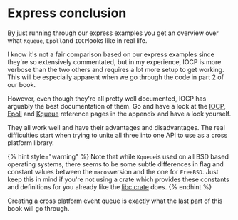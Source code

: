 # Express conclusion

By just running through our express examples you get an overview over what `Kqueue`, `Epoll`and `IOCP`looks like in real life. 

I know it's not a fair comparison based on our express examples since they're so extensively commentated, but in my experience, IOCP is more verbose than the two others and requires a lot more setup to get working. This will be especially apparent when we go through the code in part 2 of our book.

However, even though they're all pretty well documented, IOCP has arguably the best documentation of them. Go and have a look at the [IOCP](appendix-1/iocp.md),  [Epoll](appendix-1/epoll.md) and [Kqueue](appendix-1/kqueue.md) reference pages in the appendix and have a look yourself.

They all work well and have their advantages and disadvantages. The real difficulties start when trying to unite all three into one API to use as a cross platform library.

{% hint style="warning" %}
Note that while `Kqueue`is used on all BSD based operating systems, there seems to be some subtle differences in flag and constant values between the `macos`version and the one for `FreeBSD`. Just keep this in mind if you're not using a crate which provides these constants and definitions for you already like the [libc crate](https://github.com/rust-lang/libc) does.
{% endhint %}

Creating a cross platform event queue is exactly what the last part of this book will go through.

